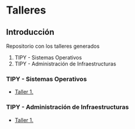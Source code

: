 # Talleres 

## Introducción

Repositorio con los talleres generados

1. TIPY - Sistemas Operativos
2. TIPY - Administración de Infraestructuras

### TIPY - Sistemas Operativos

* [Taller 1.](https://github.com/njguibert/talleres/blob/main/Sistemas%20Operativos/Taller%201/Taller%201.md)

### TIPY - Administración de Infraestructuras

* [Taller 1.](https://github.com/njguibert/talleres/blob/main/Administraci%C3%B3n%20de%20Infraestructuras/Taller%201/Taller%201.md)
